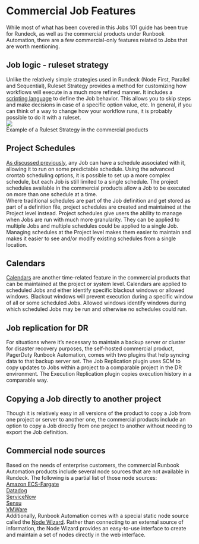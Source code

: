# Commercial Job Features
While most of what has been covered in this Jobs 101 guide has been true for Rundeck, as well as the commercial products under Runbook Automation, there are a few commercial-only features related to Jobs that are worth mentioning.<br>
## Job logic - ruleset strategy
Unlike the relatively simple strategies used in Rundeck (Node First, Parallel and Sequential), Ruleset Strategy provides a method for customizing how workflows will execute in a much more refined manner.  It includes a [scripting language](/manual/jobs/workflow-strategies/ruleset.md#writing-rules) to define the Job behavior. This allows you to skip steps and make decisions in case of a specific option value, etc.  In general, if you can think of a way to change how your workflow runs, it is probably possible to do it with a ruleset.<br>
![](/assets/img/commercialfeatures1.gif)<br>
Example of a Ruleset Strategy in the commercial products<br>
## Project Schedules
[As discussed previously](/learning/getting-started/jobs/pieces-of-a-job.md#schedule), any Job can have a schedule associated with it, allowing it to run on some predictable schedule. Using the advanced crontab scheduling options, it is possible to set up a more complex schedule, but each Job is still limited to a single schedule. The project schedules available in the commercial products allow a Job to be executed on more than one schedule at a time.<br>
Where traditional schedules are part of the Job definition and get stored as part of a definition file, project schedules are created and maintained at the Project level instead.  Project schedules give users the ability to manage when Jobs are run with much more granularity. They can be applied to multiple Jobs and multiple schedules could be applied to a single Job.  Managing schedules at the Project level makes them easier to maintain and makes it easier to see and/or modify existing schedules from a single location.<br>
## Calendars
[Calendars](/manual/calendars.md#calendars) are another time-related feature in the commercial products that can be maintained at the project or system level. Calendars are applied to scheduled Jobs and either identify specific blackout windows or allowed windows.  Blackout windows will prevent execution during a specific window of all or some scheduled Jobs.  Allowed windows identify windows during which scheduled Jobs may be run and otherwise no schedules could run.<br>
## Job replication for DR
For situations where it’s necessary to maintain a backup server or cluster for disaster recovery purposes, the self-hosted commercial product, PagerDuty Runbook Automation, comes with two plugins that help syncing data to that backup server set. The Job Replication plugin uses SCM to copy updates to Jobs within a project to a comparable project in the DR environment. The Execution Replication plugin copies execution history in a comparable way.<br>
## Copying a Job directly to another project
Though it is relatively easy in all versions of the product to copy a Job from one project or server to another one, the commercial products include an option to copy a Job directly from one project to another without needing to export the Job definition.<br>
## Commercial node sources
Based on the needs of enterprise customers, the commercial Runbook Automation products include several node sources that are not available in Rundeck. The following is a partial list of those node sources:<br>
[Amazon ECS-Fargate](/manual/projects/resource-model-sources/ecs-fargate.md)<br>
[Datadog](/manual/projects/resource-model-sources/datadog.md)<br>
[ServiceNow](/manual/projects/resource-model-sources/servicenow.md)<br>
[Sensu](/manual/projects/resource-model-sources/sensu.md#setup)<br>
[VMWare](/manual/projects/resource-model-sources/vmware.md)<br>
Additionally, Runbook Automation comes with a special static node source called the [Node Wizard](/manual/projects/resource-model-sources/node-wizard.md).  Rather than connecting to an external source of information, the Node Wizard provides an easy-to-use interface to create and maintain a set of nodes directly in the web interface.<br>